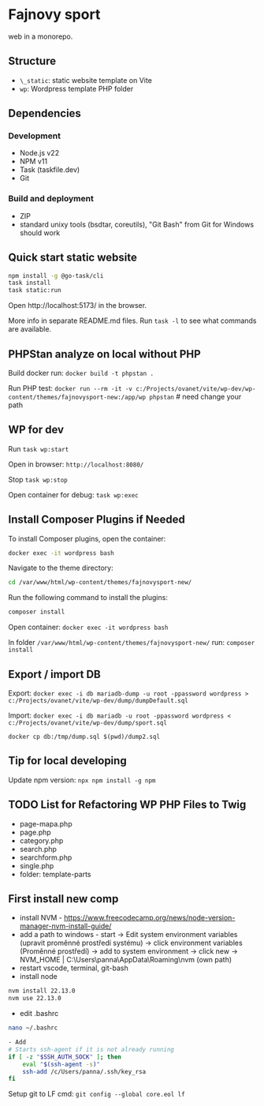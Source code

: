 # Fajnovy sport

web in a monorepo.

## Structure

- `\_static`: static website template on Vite
- `wp`: Wordpress template PHP folder

## Dependencies

### Development

- Node.js v22
- NPM v11
- Task (taskfile.dev)
- Git

### Build and deployment

- ZIP
- standard unixy tools (bsdtar, coreutils), "Git Bash" from Git for Windows should work

## Quick start static website

```sh
npm install -g @go-task/cli
task install
task static:run
```

Open http://localhost:5173/ in the browser.

More info in separate README.md files. Run `task -l` to see what commands are available.

## PHPStan analyze on local without PHP

Build docker run: `docker build -t phpstan .`

Run PHP test: `docker run --rm -it -v c:/Projects/ovanet/vite/wp-dev/wp-content/themes/fajnovysport-new:/app/wp phpstan` # need change your path

## WP for dev

Run `task wp:start`

Open in browser: `http://localhost:8080/`

Stop `task wp:stop`

Open container for debug: `task wp:exec`

## Install Composer Plugins if Needed

To install Composer plugins, open the container:

```sh
docker exec -it wordpress bash
```

Navigate to the theme directory:

```sh
cd /var/www/html/wp-content/themes/fajnovysport-new/
```

Run the following command to install the plugins:

```sh
composer install
```

Open container: `docker exec -it wordpress bash`

In folder `/var/www/html/wp-content/themes/fajnovysport-new/` run: `composer install`

## Export / import DB

Export: `docker exec -i db mariadb-dump -u root -ppassword wordpress > c:/Projects/ovanet/vite/wp-dev/dump/dumpDefault.sql`

Import: `docker exec -i db mariadb -u root -ppassword wordpress < c:/Projects/ovanet/vite/wp-dev/dump/sport.sql`

`docker cp db:/tmp/dump.sql $(pwd)/dump2.sql`

## Tip for local developing

Update npm version: `npx npm install -g npm`

## TODO List for Refactoring WP PHP Files to Twig

- page-mapa.php
- page.php
- category.php
- search.php
- searchform.php
- single.php
- folder: template-parts


## First install new comp

- install NVM - https://www.freecodecamp.org/news/node-version-manager-nvm-install-guide/
- add a path to windows - start -> Edit system environment variables (upravit proměnné prostředí systému) -> click environment variables (Proměnné prostředí) -> add to system environment -> click new -> NVM_HOME | C:\Users\panna\AppData\Roaming\nvm (own path)
- restart vscode, terminal, git-bash
- install node

```sh
nvm install 22.13.0
nvm use 22.13.0
```

- edit .bashrc

```sh
nano ~/.bashrc

- Add
# Starts ssh-agent if it is not already running
if [ -z "$SSH_AUTH_SOCK" ]; then
    eval "$(ssh-agent -s)"
    ssh-add /c/Users/panna/.ssh/key_rsa
fi
```

Setup git to LF cmd: `git config --global core.eol lf`